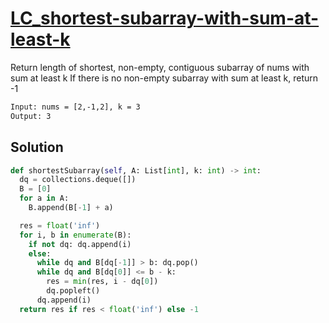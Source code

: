 # [LC_shortest-subarray-with-sum-at-least-k](https://leetcode.com/problems/shortest-subarray-with-sum-at-least-k)

Return length of shortest, non-empty, contiguous subarray of nums with sum at least k
If there is no non-empty subarray with sum at least k, return -1

```txt
Input: nums = [2,-1,2], k = 3
Output: 3
```

## Solution

```py
def shortestSubarray(self, A: List[int], k: int) -> int:
  dq = collections.deque([])
  B = [0]
  for a in A:
    B.append(B[-1] + a)

  res = float('inf')
  for i, b in enumerate(B):
    if not dq: dq.append(i)
    else:
      while dq and B[dq[-1]] > b: dq.pop()
      while dq and B[dq[0]] <= b - k:
        res = min(res, i - dq[0])
        dq.popleft()
      dq.append(i)
  return res if res < float('inf') else -1
```
